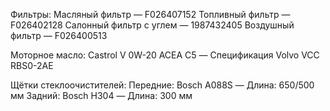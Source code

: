 Фильтры:
Масляный фильтр — F026407152
Топливный фильтр — F026402128
Салонный фильтр с углем — 1987432405
Воздушный фильтр — F026400513

Моторное масло:
Castrol V 0W-20 ACEA C5 — Спецификация Volvo VCC RBS0-2AE

Щётки стеклоочистителей:
Передние: Bosch A088S — Длина: 650/500 мм
Задний: Bosch H304 — Длина: 300 мм